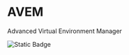 # AVEM
Advanced Virtual Environment Manager

<img alt="Static Badge" src="https://img.shields.io/badge/status%3A%2C%20beta">
